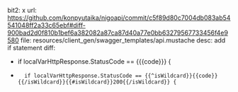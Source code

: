 bit2: x
url: https://github.com/konpyutaika/nigoapi/commit/c5f89d80c7004db083ab54541048ff2a33c65ebf#diff-900bad2d0f810b1bef6a382082a87ca87d40a77e0bb63279567733456f4e9580
file: resources/client_gen/swagger_templates/api.mustache
desc: add if statement
diff: 
-    if localVarHttpResponse.StatusCode == {{{code}}} {
+		if localVarHttpResponse.StatusCode == {{^isWildcard}}{{code}}{{/isWildcard}}{{#isWildcard}}200{{/isWildcard}} {